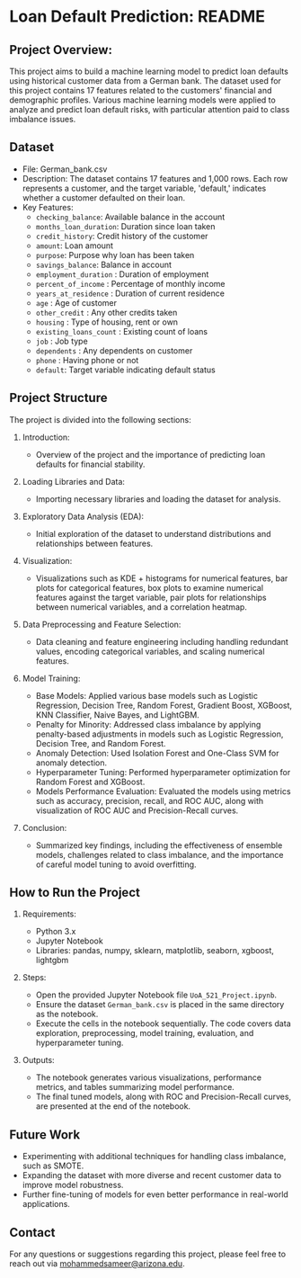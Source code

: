 

# Loan Default Prediction: README

## Project Overview:

This project aims to build a machine learning model to predict loan defaults using historical customer data from a German bank. The dataset used for this project contains 17 features related to the customers' financial and demographic profiles. Various machine learning models were applied to analyze and predict loan default risks, with particular attention paid to class imbalance issues.

## Dataset
- File: German_bank.csv
- Description: The dataset contains 17 features and 1,000 rows. Each row represents a customer, and the target variable, 'default,' indicates whether a customer defaulted on their loan.
- Key Features:
  - `checking_balance`: Available balance in the account
  - `months_loan_duration`: Duration since loan taken
  - `credit_history`: Credit history of the customer
  - `amount`: Loan amount
  - `purpose`: Purpose why loan has been taken
  - `savings_balance`: Balance in account
  - `employment_duration` : Duration of employment
  - `percent_of_income` : Percentage of monthly income
  - `years_at_residence` : Duration of current residence
  - `age` : Age of customer
  - `other_credit` : Any other credits taken
  - `housing` : Type of housing, rent or own
  - `existing_loans_count` : Existing count of loans
  - `job` : Job type
  - `dependents` : Any dependents on customer
  - `phone` : Having phone or not
  - `default`: Target variable indicating default status

## Project Structure
The project is divided into the following sections:

1. Introduction:
   - Overview of the project and the importance of predicting loan defaults for financial stability.

2. Loading Libraries and Data:
   - Importing necessary libraries and loading the dataset for analysis.

3. Exploratory Data Analysis (EDA):
   - Initial exploration of the dataset to understand distributions and relationships between features.

4. Visualization:
   - Visualizations such as KDE + histograms for numerical features, bar plots for categorical features, box plots to examine numerical features against the target variable, pair plots for relationships between numerical variables, and a correlation heatmap.

5. Data Preprocessing and Feature Selection:
   - Data cleaning and feature engineering including handling redundant values, encoding categorical variables, and scaling numerical features. 

6. Model Training:
   - Base Models: Applied various base models such as Logistic Regression, Decision Tree, Random Forest, Gradient Boost, XGBoost, KNN Classifier, Naive Bayes, and LightGBM.
   - Penalty for Minority: Addressed class imbalance by applying penalty-based adjustments in models such as Logistic Regression, Decision Tree, and Random Forest.
   - Anomaly Detection: Used Isolation Forest and One-Class SVM for anomaly detection.
   - Hyperparameter Tuning: Performed hyperparameter optimization for Random Forest and XGBoost.
   - Models Performance Evaluation: Evaluated the models using metrics such as accuracy, precision, recall, and ROC AUC, along with visualization of ROC AUC and Precision-Recall curves.

7. Conclusion:
   - Summarized key findings, including the effectiveness of ensemble models, challenges related to class imbalance, and the importance of careful model tuning to avoid overfitting.


## How to Run the Project
1. Requirements:
   - Python 3.x
   - Jupyter Notebook
   - Libraries: pandas, numpy, sklearn, matplotlib, seaborn, xgboost, lightgbm

2. Steps:
   - Open the provided Jupyter Notebook file `UoA_521_Project.ipynb`.
   - Ensure the dataset `German_bank.csv` is placed in the same directory as the notebook.
   - Execute the cells in the notebook sequentially. The code covers data exploration, preprocessing, model training, evaluation, and hyperparameter tuning.

3. Outputs:
   - The notebook generates various visualizations, performance metrics, and tables summarizing model performance.
   - The final tuned models, along with ROC and Precision-Recall curves, are presented at the end of the notebook.

## Future Work
- Experimenting with additional techniques for handling class imbalance, such as SMOTE.
- Expanding the dataset with more diverse and recent customer data to improve model robustness.
- Further fine-tuning of models for even better performance in real-world applications.

## Contact
For any questions or suggestions regarding this project, please feel free to reach out via mohammedsameer@arizona.edu.
